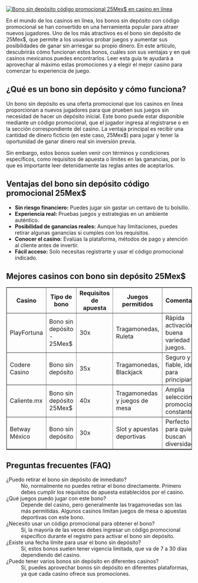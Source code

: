 [![Bono sin depósito código promocional 25Mex$ en casino en línea](https://123-caf.pages.dev/gitsignup.png)](https://vrmoo.ru/Bt82HjjY)

<p>En el mundo de los casinos en línea, los bonos sin depósito con código promocional se han convertido en una herramienta popular para atraer nuevos jugadores. Uno de los más atractivos es el bono sin depósito de 25Mex$, que permite a los usuarios probar juegos y aumentar sus posibilidades de ganar sin arriesgar su propio dinero. En este artículo, descubrirás cómo funcionan estos bonos, cuáles son sus ventajas y en qué casinos mexicanos puedes encontrarlos. Leer esta guía te ayudará a aprovechar al máximo estas promociones y a elegir el mejor casino para comenzar tu experiencia de juego.</p>  <h2>¿Qué es un bono sin depósito y cómo funciona?</h2> <p>Un bono sin depósito es una oferta promocional que los casinos en línea proporcionan a nuevos jugadores para que prueben sus juegos sin necesidad de hacer un depósito inicial. Este bono puede estar disponible mediante un código promocional, que el jugador ingresa al registrarse o en la sección correspondiente del casino. La ventaja principal es recibir una cantidad de dinero ficticio (en este caso, 25Mex$) para jugar y tener la oportunidad de ganar dinero real sin inversión previa.</p> <p>Sin embargo, estos bonos suelen venir con términos y condiciones específicos, como requisitos de apuesta o límites en las ganancias, por lo que es importante leer detenidamente las reglas antes de aceptarlos.</p>  <h2>Ventajas del bono sin depósito código promocional 25Mex$</h2> <ul> <li><strong>Sin riesgo financiero:</strong> Puedes jugar sin gastar un centavo de tu bolsillo.</li> <li><strong>Experiencia real:</strong> Pruebas juegos y estrategias en un ambiente auténtico.</li> <li><strong>Posibilidad de ganancias reales:</strong> Aunque hay limitaciones, puedes retirar algunas ganancias si cumples con los requisitos.</li> <li><strong>Conocer el casino:</strong> Evalúas la plataforma, métodos de pago y atención al cliente antes de invertir.</li> <li><strong>Fácil acceso:</strong> Solo necesitas registrarte y usar el código promocional indicado.</li> </ul>  <h2>Mejores casinos con bono sin depósito 25Mex$</h2> <table border="1" cellspacing="0" cellpadding="8"> <thead> <tr> <th>Casino</th> <th>Tipo de bono</th> <th>Requisitos de apuesta</th> <th>Juegos permitidos</th> <th>Comentarios</th> </tr> </thead> <tbody> <tr> <td>PlayFortuna</td> <td>Bono sin depósito - 25Mex$</td> <td>30x</td> <td>Tragamonedas, Ruleta</td> <td>Rápida activación y buena variedad de juegos.</td> </tr> <tr> <td>Codere Casino</td> <td>Bono sin depósito</td> <td>35x</td> <td>Tragamonedas, Blackjack</td> <td>Seguro y fiable, ideal para principiantes.</td> </tr> <tr> <td>Caliente.mx</td> <td>Bono sin depósito 25Mex$</td> <td>40x</td> <td>Tragamonedas y juegos de mesa</td> <td>Amplia selección y promociones constantes.</td> </tr> <tr> <td>Betway México</td> <td>Bono sin depósito</td> <td>30x</td> <td>Slot y apuestas deportivas</td> <td>Perfecto para quienes buscan diversidad.</td> </tr> </tbody> </table>  <h2>Preguntas frecuentes (FAQ)</h2> <dl> <dt>¿Puedo retirar el bono sin depósito de inmediato?</dt> <dd>No, normalmente no puedes retirar el bono directamente. Primero debes cumplir los requisitos de apuesta establecidos por el casino.</dd>  <dt>¿Qué juegos puedo jugar con este bono?</dt> <dd>Depende del casino, pero generalmente las tragamonedas son las más permitidas. Algunos casinos limitan juegos de mesa o apuestas deportivas con este bono.</dd>  <dt>¿Necesito usar un código promocional para obtener el bono?</dt> <dd>Sí, la mayoría de las veces debes ingresar un código promocional específico durante el registro para activar el bono sin depósito.</dd>  <dt>¿Existe una fecha límite para usar el bono sin depósito?</dt> <dd>Sí, estos bonos suelen tener vigencia limitada, que va de 7 a 30 días dependiendo del casino.</dd>  <dt>¿Puedo tener varios bonos sin depósito en diferentes casinos?</dt> <dd>Sí, puedes aprovechar bonos sin depósito en diferentes plataformas, ya que cada casino ofrece sus promociones.</dd> </dl>